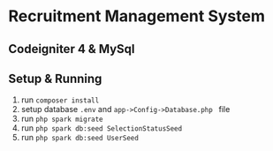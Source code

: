# Recruitment Management System
## Codeigniter 4 & MySql

## Setup & Running

1. run `composer install`
2. setup database `.env` and `app->Config->Database.php ` file
3. run `php spark migrate`
4. run `php spark db:seed SelectionStatusSeed`
5. run `php spark db:seed UserSeed`
